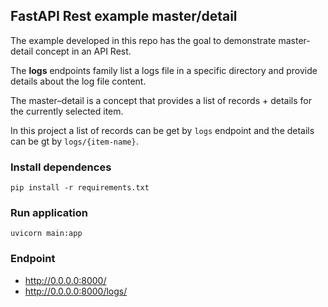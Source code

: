 ## FastAPI Rest example master/detail

The example developed in this repo has the goal to demonstrate master-detail concept in an API Rest.

The **logs** endpoints family list a logs file in a specific directory and provide details about the log file content.

The master–detail is a concept that provides a list of records + details for the currently selected item.

In this project a list of records can be get by `logs` endpoint and the details can be gt by `logs/{item-name}`.

### Install dependences

```
pip install -r requirements.txt
```

### Run application

```
uvicorn main:app
```

### Endpoint

- http://0.0.0.0:8000/
- http://0.0.0.0:8000/logs/